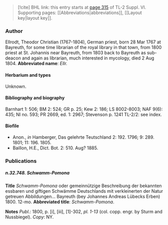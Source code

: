 > [!cite] BHL link: this entry starts at [page 315](https://www.biodiversitylibrary.org/page/33260303) of TL-2 Suppl. VI.
> Supporting pages: [[Abbreviations|abbreviations]], [[Layout key|layout key]].

### Author

Ellrodt, Theodor Christian (1767-1804), German priest, born 28 Mar 1767 at Bayreuth, for some time librarian of the royal library in that town, from 1800 priest at St. Johannis near Bayreuth, from 1803 back to Bayreuth as sub-deacon and again as librarian, much interested in mycology, died 2 Aug 1804. 
**Abbreviated name**: *Ellr.*

#### Herbarium and types

Unknown.

#### Bibliography and biography

Barnhart 1: 506; BM 2: 524; GR p. 25; Kew 2: 186; LS 8002-8003; NAF 9(6): 435; NI no. 593; PR 2669, ed. 1: 2967; Stevenson p. 1241 TL-2/2: see index.

#### Biofile

- Anon., *in* Hamberger, Das gelehrte Teutschland 2: 192. 1796; 9: 289. 1801; 11: 196. 1805.
- Baillon, H.E., Dict. Bot. 2: 510. Aug? 1885.

### Publications

##### n.32.748. Schwamm-Pomona

**Title**
*Schwamm-Pomona* oder gemeinnützige Beschreibung der bekannten essbaren und giftigen Schwämme Deutschlands mit verkleinerten der Natur getreuen Abbildungen... Bayreuth (bey Johannes Andreas Lübecks Erben) 1800. 12-mo.
**Abbreviated title**: *Schwamm-Pomona*.

**Notes**
*Publ*.: 1800, p. \[i\], \[iii\], \[1\]-302, *pl. 1-13* (col. copp. engr. by Sturm and Nussbiegel). *Copy*: NY.

